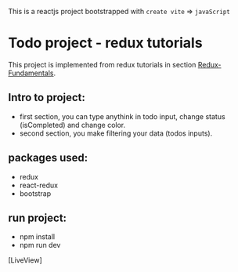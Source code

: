 This is a reactjs project bootstrapped with `create vite` => `javaScript`

# Todo project - redux tutorials

This project is implemented from redux tutorials in section [Redux-Fundamentals](https://redux.js.org/tutorials/fundamentals/part-3-state-actions-reducers).

## Intro to project:

- first section, you can type anythink in todo input, change status (isCompleted) and change color.
- second section, you make filtering your data (todos inputs).

## packages used:

- redux
- react-redux
- bootstrap

## run project:

- npm install
- npm run dev

[LiveView]
